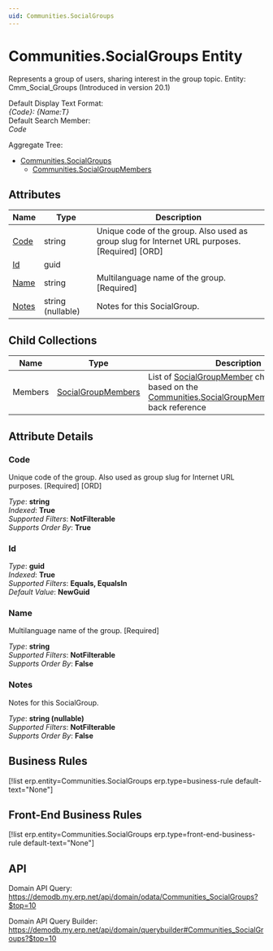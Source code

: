 ```yaml
---
uid: Communities.SocialGroups
---
```

# Communities.SocialGroups Entity

Represents a group of users, sharing interest in the group topic. Entity: Cmm_Social_Groups (Introduced in version 20.1)

Default Display Text Format:  
_{Code}: {Name:T}_  
Default Search Member:  
_Code_  

Aggregate Tree:  
* [Communities.SocialGroups](Communities.SocialGroups.md)  
  * [Communities.SocialGroupMembers](Communities.SocialGroupMembers.md)  

## Attributes

| Name | Type | Description |
| ---- | ---- | --- |
| [Code](Communities.SocialGroups.md#code) | string | Unique code of the group. Also used as group slug for Internet URL purposes. [Required] [ORD] 
| [Id](Communities.SocialGroups.md#id) | guid |  
| [Name](Communities.SocialGroups.md#name) | string | Multilanguage name of the group. [Required] 
| [Notes](Communities.SocialGroups.md#notes) | string (nullable) | Notes for this SocialGroup. 

## Child Collections

| Name | Type | Description |
| ---- | ---- | --- |
| Members | [SocialGroupMembers](Communities.SocialGroupMembers.md) | List of [SocialGroupMember](Communities.SocialGroupMembers.md) child objects, based on the [Communities.SocialGroupMember.SocialGroup](Communities.SocialGroupMembers.md#socialgroup) back reference 


## Attribute Details

### Code

Unique code of the group. Also used as group slug for Internet URL purposes. [Required] [ORD]

_Type_: **string**  
_Indexed_: **True**  
_Supported Filters_: **NotFilterable**  
_Supports Order By_: **True**  

### Id

_Type_: **guid**  
_Indexed_: **True**  
_Supported Filters_: **Equals, EqualsIn**  
_Default Value_: **NewGuid**  

### Name

Multilanguage name of the group. [Required]

_Type_: **string**  
_Supported Filters_: **NotFilterable**  
_Supports Order By_: **False**  

### Notes

Notes for this SocialGroup.

_Type_: **string (nullable)**  
_Supported Filters_: **NotFilterable**  
_Supports Order By_: **False**  



## Business Rules

[!list erp.entity=Communities.SocialGroups erp.type=business-rule default-text="None"]

## Front-End Business Rules

[!list erp.entity=Communities.SocialGroups erp.type=front-end-business-rule default-text="None"]

## API

Domain API Query:
<https://demodb.my.erp.net/api/domain/odata/Communities_SocialGroups?$top=10>

Domain API Query Builder:
<https://demodb.my.erp.net/api/domain/querybuilder#Communities_SocialGroups?$top=10>

